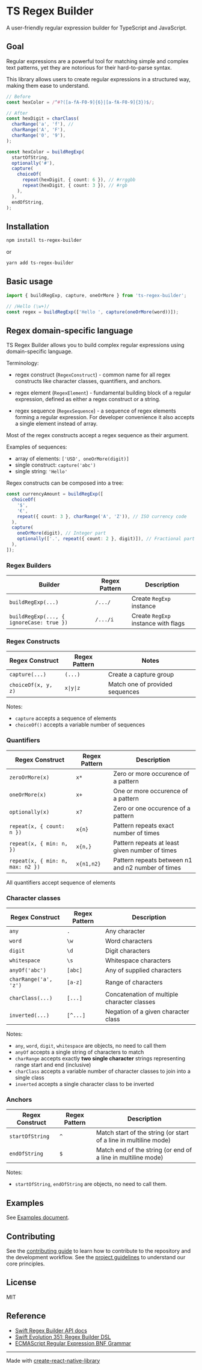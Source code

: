 # TS Regex Builder

A user-friendly regular expression builder for TypeScript and JavaScript.

## Goal

Regular expressions are a powerful tool for matching simple and complex text patterns, yet they are notorious for their hard-to-parse syntax.

This library allows users to create regular expressions in a structured way, making them ease to understand.

```ts
// Before
const hexColor = /^#?([a-fA-F0-9]{6}|[a-fA-F0-9]{3})$/;

// After
const hexDigit = charClass(
  charRange('a', 'f'), //
  charRange('A', 'F'),
  charRange('0', '9'),
);

const hexColor = buildRegExp(
  startOfString,
  optionally('#'),
  capture(
    choiceOf(
      repeat(hexDigit, { count: 6 }), // #rrggbb
      repeat(hexDigit, { count: 3 }), // #rgb
    ),
  ),
  endOfString,
);
```

## Installation

```sh
npm install ts-regex-builder
```

or

```sh
yarn add ts-regex-builder
```

## Basic usage

```js
import { buildRegExp, capture, oneOrMore } from 'ts-regex-builder';

// /Hello (\w+)/
const regex = buildRegExp(['Hello ', capture(oneOrMore(word))]);
```

## Regex domain-specific language

TS Regex Builder allows you to build complex regular expressions using domain-specific language.

Terminology:

- regex construct (`RegexConstruct`) - common name for all regex constructs like character classes, quantifiers, and anchors.

- regex element (`RegexElement`) - fundamental building block of a regular expression, defined as either a regex construct or a string.

- regex sequence (`RegexSequence`) - a sequence of regex elements forming a regular expression. For developer convenience it also accepts a single element instead of array.

Most of the regex constructs accept a regex sequence as their argument.

Examples of sequences:
- array of elements: `['USD', oneOrMore(digit)]`
- single construct: `capture('abc')`
- single string: `'Hello'`

Regex constructs can be composed into a tree:

```ts
const currencyAmount = buildRegExp([
  choiceOf(
    '$',
    '€',
    repeat({ count: 3 }, charRange('A', 'Z')), // ISO currency code
  ),
  capture(
    oneOrMore(digit), // Integer part
    optionally(['.', repeat({ count: 2 }, digit)]), // Fractional part
  ),
]);
```

### Regex Builders

| Builder                                  | Regex Pattern | Description                         |
| ---------------------------------------- | ------------- | ----------------------------------- |
| `buildRegExp(...)`                       | `/.../`       | Create `RegExp` instance            |
| `buildRegExp(..., { ignoreCase: true })` | `/.../i`      | Create `RegExp` instance with flags |

### Regex Constructs

| Regex Construct     | Regex Pattern | Notes                           |
| ------------------- | ------------- | ------------------------------- |
| `capture(...)`      | `(...)`       | Create a capture group          |
| `choiceOf(x, y, z)` | `x\|y\|z`     | Match one of provided sequences |

Notes:

- `capture` accepts a sequence of elements
- `choiceOf()` accepts a variable number of sequences

### Quantifiers

| Regex Construct                  | Regex Pattern | Description                                       |
| -------------------------------- | ------------- | ------------------------------------------------- |
| `zeroOrMore(x)`                  | `x*`          | Zero or more occurence of a pattern               |
| `oneOrMore(x)`                   | `x+`          | One or more occurence of a pattern                |
| `optionally(x)`                  | `x?`          | Zero or one occurence of a pattern                |
| `repeat(x, { count: n })`        | `x{n}`        | Pattern repeats exact number of times             |
| `repeat(x, { min: n, })`         | `x{n,}`       | Pattern repeats at least given number of times    |
| `repeat(x, { min: n, max: n2 })` | `x{n1,n2}`    | Pattern repeats between n1 and n2 number of times |

All quantifiers accept sequence of elements

### Character classes

| Regex Construct       | Regex Pattern | Description                                 |
| --------------------- | ------------- | ------------------------------------------- |
| `any`                 | `.`           | Any character                               |
| `word`                | `\w`          | Word characters                             |
| `digit`               | `\d`          | Digit characters                            |
| `whitespace`          | `\s`          | Whitespace characters                       |
| `anyOf('abc')`        | `[abc]`       | Any of supplied characters                  |
| `charRange('a', 'z')` | `[a-z]`       | Range of characters                         |
| `charClass(...)`      | `[...]`       | Concatenation of multiple character classes |
| `inverted(...)`       | `[^...]`      | Negation of a given character class         |

Notes:

- `any`, `word`, `digit`, `whitespace` are objects, no need to call them
- `anyOf` accepts a single string of characters to match
- `charRange` accepts exactly **two single character** strings representing range start and end (inclusive)
- `charClass` accepts a variable number of character classes to join into a single class
- `inverted` accepts a single character class to be inverted

### Anchors

| Regex Construct | Regex Pattern | Description                                                      |
| --------------- | ------------- | ---------------------------------------------------------------- |
| `startOfString` | `^`           | Match start of the string (or start of a line in multiline mode) |
| `endOfString`   | `$`           | Match end of the string (or end of a line in multiline mode)     |

Notes:

- `startOfString`, `endOfString` are objects, no need to call them.

## Examples

See [Examples document](./docs/Examples.md).

## Contributing

See the [contributing guide](CONTRIBUTING.md) to learn how to contribute to the repository and the development workflow.
See the [project guidelines](GUIDELINES.md) to understand our core principles.

## License

MIT

## Reference

- [Swift Regex Builder API docs](https://developer.apple.com/documentation/regexbuilder)
- [Swift Evolution 351: Regex Builder DSL](https://github.com/apple/swift-evolution/blob/main/proposals/0351-regex-builder.md)
- [ECMAScript Regular Expression BNF Grammar](https://262.ecma-international.org/7.0/#sec-regular-expressions)

---

Made with [create-react-native-library](https://github.com/callstack/react-native-builder-bob)
